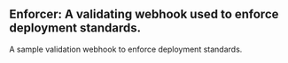 ## Enforcer: A validating webhook used to enforce deployment standards.

A sample validation webhook to enforce deployment standards.


